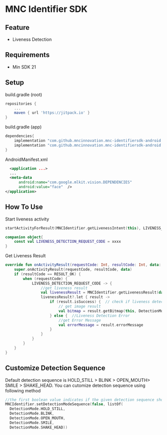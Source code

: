 # MNC Identifier SDK
## Feature
- Liveness Detection

## Requirements
- Min SDK 21

## Setup

build.gradle (root)

```groovy
repositories {
	...
	maven { url 'https://jitpack.io' }
}
```

build.gradle (app)
```groovy
dependencies{
	implementation "com.github.mncinnovation.mnc-identifiersdk-android:core:1.0.1"
	implementation "com.github.mncinnovation.mnc-identifiersdk-android:face-detection:1.0.1"  
}
```

AndroidManifest.xml
```xml
  <application ...> 
  ... 
  <meta-data 
	  android:name="com.google.mlkit.vision.DEPENDENCIES"
	  android:value="face"  />  
</application>
```

## How To Use
Start liveness activity
```kotlin
startActivityForResult(MNCIdentifier.getLivenessIntent(this), LIVENESS_DETECTION_REQUEST_CODE)

companion object{  
    const val LIVENESS_DETECTION_REQUEST_CODE = xxxx  
}
```

Get Liveness Result
```kotlin
override fun onActivityResult(requestCode: Int, resultCode: Int, data: Intent?) {  
    super.onActivityResult(requestCode, resultCode, data)
    if (resultCode == RESULT_OK) {
        when (requestCode) {
            LIVENESS_DETECTION_REQUEST_CODE -> {
                //get liveness result
                val livenessResult = MNCIdentifier.getLivenessResult(data)
                livenessResult?.let { result ->
                    if (result.isSuccess) {  // check if liveness detection success
                        // get image result
                        val bitmap = result.getBitmap(this, DetectionMode.SMILE)
                    } else {  //Liveness Detection Error
                        //get Error Message
                        val errorMessage = result.errorMessage
                    }
                }
            }
        }
    }
}
```

## Customize Detection Sequence
Default detection sequence is HOLD_STILL > BLINK > OPEN_MOUTH> SMILE > SHAKE_HEAD. You can cutomize detection sequence using following method

```kotlin
//the first boolean value indicates if the given detection sequence should be shuffled.
MNCIdentifier.setDetectionModeSequence(false, listOf(  
  DetectionMode.HOLD_STILL,  
  DetectionMode.BLINK,  
  DetectionMode.OPEN_MOUTH,  
  DetectionMode.SMILE,  
  DetectionMode.SHAKE_HEAD))
  ```